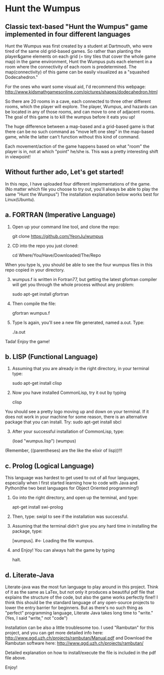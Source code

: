 Hunt the Wumpus
======================
Classic text-based "Hunt the Wumpus" game implemented in four different languages
-----------------------------------------------------------------------------------

Hunt the Wumpus was first created by a student at Dartmouth, who were tired of the same old grid-based games.
So rather than planting the player&game elements on each grid (= tiny tiles that cover the whole
game map) in the game environment, Hunt the Wumpus puts each element in a room where the connectivity of
each room is predetermined. The map(connectivity) of this game can be easily visualized 
as a "squashed Dodecahedron."


For the ones who want some visual aid, I'd recommend this webpage: 
  http://www.kidsmathgamesonline.com/pictures/shapes/dodecahedron.html


So there are 20 rooms in a cave, each connected to three other different rooms, which the player will explore.
The player, Wumpus, and hazards can be located in any of those rooms, and can move to one of adjacent rooms.
The goal of this game is to kill the wumpus before it eats you up!


The huge difference between a map-based and a grid-based game is that there can be no such command as 
"move left one step" in the map-based game, while the latter can't function without this kind of command. 


Each movement/action of the game happens based on what "room" the player is in, 
not at which "point" he/she is. This was a pretty interesting shift in viewpoint!



Without further ado, Let's get started! 
-------------------------------------------------

In this repo, I have uploaded four different implementations of the game.
(No matter which file you choose to try out, you'll always be able to play the same "Hunt the Wumpus")
The installation explanation below works best for Linux(Ubuntu).



a. FORTRAN (Imperative Language)
-----------------------------------

1. Open up your command line tool, and clone the repo:

   git clone https://github.com/YeonJu/wumpus
  
2. CD into the repo you just cloned:

   cd Where/You/Have/Downloaded/The/Repo

When you type ls, you should be able to see the four wumpus files in this repo copied in your directory.

3. wumpus.f is written in Fortran77, but getting the latest gfortran compiler will get you through the whole process
without any problem:

   sudo apt-get install gfortran

4. Then compile the file:

    gfortran wumpus.f
  
5. Type ls again, you'll see a new file generated, named a.out. Type: 

    ./a.out  
  
  Tada! Enjoy the game!




b. LISP (Functional Language)
---------------------------------------

1. Assuming that you are already in the right directory, in your terminal type:

    sudo apt-get install clisp

2. Now you have installed CommonLisp, try it out by typing

    clisp

You should see a pretty logo moving up and down on your terminal. 
If it does not work in your machine for some reason, there is an alternative
package that you can install. Try: sudo apt-get install sbcl

3. After your successful installation of CommonLisp, type:

    (load "wumpus.lisp")
    (wumpus)

(Remember, ((parentheses) are the like the elixir of lisp))!!!




c. Prolog (Logical Language)
----------------------------------
This language was hardest to get used to out of all four languages, 
especially when I first started learning how to code with Java and Python(the two best languages for
Object Oriented programming!)

1. Go into the right directory, and open up the terminal, and type:

    apt-get install swi-prolog

2. Then, type: 
    swipl
  to see if the installation was successful.

3. Assuming that the terminal didn't give you any hard time in installing the package, type:

    [wumpus].   #<- Loading the file
    wumpus.     

4. and Enjoy! You can always halt the game by typing 

    halt.




d. Literate-Java
-------------------------------------
Literate-java was the most fun language to play around in this project.
Think of it as the same as LaTex, but not only it produces a beautiful pdf file that explains the 
structure of the code, but also the game works perfectly fine!!
I think this should be the standard language of any open-source projects
to lower the entry barrier for beginners. But as there's no such thing as "perfect" programming language, 
Literate Java takes long time to "write." (Yes, I said "write," not "code")

Installation can be also a little troublesome too. I used "Rambutan" for this project, 
and you can get more detailed info here: http://www.qgd.uzh.ch/projects/rambutan/Manual.pdf
and Download the Rambutan software here: http://www.qgd.uzh.ch/projects/rambutan/

Detailed explanation on how to install/execute the file is included in the pdf file above. 

Enjoy!
